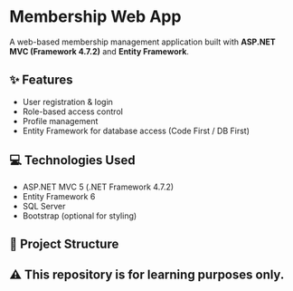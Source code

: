 # Membership Web App

A web-based membership management application built with **ASP.NET MVC (Framework 4.7.2)** and **Entity Framework**.

## ✨ Features

- User registration & login
- Role-based access control
- Profile management
- Entity Framework for database access (Code First / DB First)

## 💻 Technologies Used

- ASP.NET MVC 5 (.NET Framework 4.7.2)
- Entity Framework 6
- SQL Server
- Bootstrap (optional for styling)

## 📂 Project Structure

## ⚠️ This repository is for learning purposes only.
